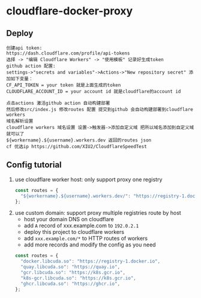# cloudflare-docker-proxy

## Deploy
```
创建api token:
https://dash.cloudflare.com/profile/api-tokens
选择 -> "编辑 Cloudflare Workers" -> "使用模板" 记录好生成token
github action 配置:
settings->"secrets and variables"->Actions->"New repository secret" 添加如下变量：
CF_API_TOKEN = your token 就是上面生成的token
CLOUDFLARE_ACCOUNT_ID = your account id 就是cloudflare的account id

点击actions 激活github action 自动构建部署
然后修改src/index.js 修改routes 配置 提交到github 会自动构建部署到cloudflare workers
域名解析设置
cloudflare workers 域名设置 设置->触发器->添加自定义域 把所以域名添加到自定义域就可以了
${workername}.${username}.workers.dev 返回的routes json
cf 优选ip https://github.com/XIU2/CloudflareSpeedTest
```
## Config tutorial

1. use cloudflare worker host: only support proxy one registry
   ```javascript
   const routes = {
     "${workername}.${username}.workers.dev/": "https://registry-1.docker.io",
   };
   ```
2. use custom domain: support proxy multiple registries route by host
   - host your domain DNS on cloudflare
   - add `A` record of xxx.example.com to `192.0.2.1`
   - deploy this project to cloudflare workers
   - add `xxx.example.com/*` to HTTP routes of workers
   - add more records and modify the config as you need
   ```javascript
   const routes = {
     "docker.libcuda.so": "https://registry-1.docker.io",
     "quay.libcuda.so": "https://quay.io",
     "gcr.libcuda.so": "https://k8s.gcr.io",
     "k8s-gcr.libcuda.so": "https://k8s.gcr.io",
     "ghcr.libcuda.so": "https://ghcr.io",
   };
   ```


